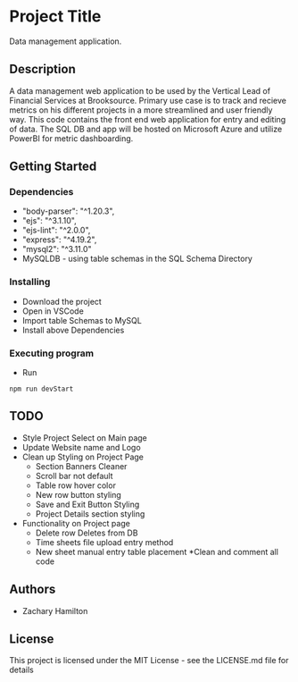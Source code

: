 # Project Title

Data management application.

## Description

A data management web application to be used by the Vertical Lead of Financial Services at Brooksource. Primary use case is to track and recieve metrics on his different projects in a more streamlined and user friendly way. This code contains the front end web application for entry and editing of data. The SQL DB and app will be hosted on Microsoft Azure and utilize PowerBI for metric dashboarding.

## Getting Started

### Dependencies

*    "body-parser": "^1.20.3",
*    "ejs": "^3.1.10",
*    "ejs-lint": "^2.0.0",
*    "express": "^4.19.2",
*    "mysql2": "^3.11.0"
*    MySQLDB - using table schemas in the SQL Schema Directory

### Installing

* Download the project
* Open in VSCode
* Import table Schemas to MySQL
* Install above Dependencies

### Executing program

* Run
```
npm run devStart
```
## TODO
* Style Project Select on Main page
* Update Website name and Logo
* Clean up Styling on Project Page
  * Section Banners Cleaner
  * Scroll bar not default
  * Table row hover color
  * New row button styling
  * Save and Exit Button Styling
  * Project Details section styling
* Functionality on Project page
  * Delete row Deletes from DB
  * Time sheets file upload entry method
  * New sheet manual entry table placement
*Clean and comment all code
  
  
  

## Authors

* Zachary Hamilton

## License

This project is licensed under the MIT License - see the LICENSE.md file for details
